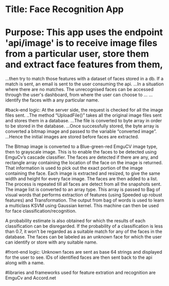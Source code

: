 # Title: Face Recognition App

# Purpose: This app uses the endpoint 'api/image' is to receive image files from a particular user, store them and extract face features from them, 
...then try to match those features with a dataset of faces stored in a db. If a match is sent, an email is sent to the user consuming the api. 
...In a situation where there are no matches. The unrecognised faces can be accessed through the user's dashboard, from where the user can choose to ...
... identify the faces with a any particular name.

#back-end logic: At the server side, the request is checked for all the image files sent. 
..The method “UploadFile()” takes all the original image files sent and stores them in a database. 
...The file is converted to byte array in order to be stored in the database.
...Once successfully stored, the byte array is converted a bitmap image and passed to the variable “converted image”. 
...Hence the initial images are stored before faces are extracted.

The Bitmap image is converted to a Blue-green-red EmguCV image type, then to grayscale image. 
This is to enable the faces to be detected using EmguCv’s cascade classifier. 
The faces are detected if there are any, and rectangle array containing the location of the face on the image is returned. 
That information is used to pick out the exact portion of the image containing the face.
Each image is extracted and resized, to give the same width and height for every face image. 
The faces are then added to a list. The process is repeated till all faces are detect from all the snapshots sent.
The image list is converted to an array type. 
This array is passed to Bag of visual words that performs extraction of features (using Speeded up robust features) and Transformation. 
The output from bag of words is used to learn a multiclass KSVM using Gaussian kernel. This machine can then be used for face classification/recognition. 

A probability estimate is also obtained for which the results of each classification can be disregarded.
If the probability of a classification is less than 0.7, it won't be regarded as a suitable match for any of the faces in the database.
The faces can be labeled as an unknown face for which the user can identify or store with any suitable name.

#front-end logic: Unknown faces are sent as base 64 strings and displayed for the user to see. IDs of identified faces are then sent back to the api along with a name.

#libraries and frameworks used for feature extration and recognition are EmguCv and Accord.net
